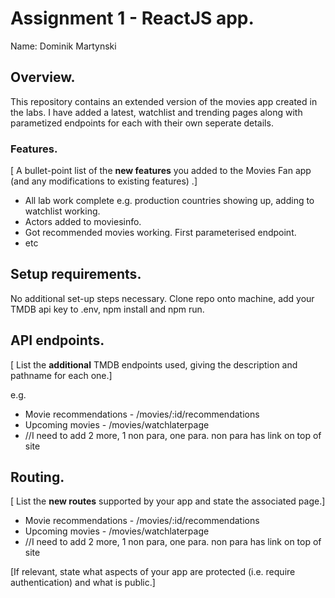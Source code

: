 # Assignment 1 - ReactJS app.

Name: Dominik Martynski

## Overview.

This repository contains an extended version of the movies app created in the labs. 
I have added a latest, watchlist and trending pages along with parametized endpoints
for each with their own seperate details.

### Features.
[ A bullet-point list of the __new features__ you added to the Movies Fan app (and any modifications to existing features) .]
 
+ All lab work complete e.g. production countries showing up, adding to watchlist working.
+ Actors added to moviesinfo.
+ Got recommended movies working. First parameterised endpoint.
+ etc

## Setup requirements.

No additional set-up steps necessary. Clone repo onto machine, add your TMDB api key to .env, npm install and npm run.

## API endpoints.

[ List the __additional__ TMDB endpoints used, giving the description and pathname for each one.] 

e.g.
+ Movie recommendations - /movies/:id/recommendations
+ Upcoming movies - /movies/watchlaterpage
+ //I need to add 2 more, 1 non para, one para. non para has link on top of site

## Routing.

[ List the __new routes__ supported by your app and state the associated page.]

+ Movie recommendations - /movies/:id/recommendations
+ Upcoming movies - /movies/watchlaterpage
+ //I need to add 2 more, 1 non para, one para. non para has link on top of site

[If relevant, state what aspects of your app are protected (i.e. require authentication) and what is public.]
